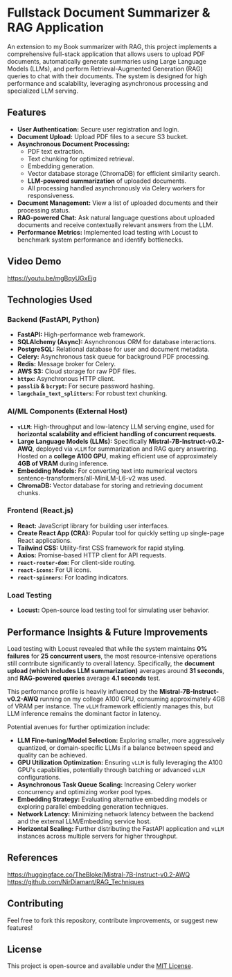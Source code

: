 # Fullstack Document Summarizer & RAG Application

An extension to my Book summarizer with RAG, this project implements a comprehensive full-stack application that allows users to upload PDF documents, automatically generate summaries using Large Language Models (LLMs), and perform Retrieval-Augmented Generation (RAG) queries to chat with their documents. The system is designed for high performance and scalability, leveraging asynchronous processing and specialized LLM serving.

## Features

* **User Authentication:** Secure user registration and login.
* **Document Upload:** Upload PDF files to a secure S3 bucket.
* **Asynchronous Document Processing:**
    * PDF text extraction.
    * Text chunking for optimized retrieval.
    * Embedding generation.
    * Vector database storage (ChromaDB) for efficient similarity search.
    * **LLM-powered summarization** of uploaded documents.
    * All processing handled asynchronously via Celery workers for responsiveness.
* **Document Management:** View a list of uploaded documents and their processing status.
* **RAG-powered Chat:** Ask natural language questions about uploaded documents and receive contextually relevant answers from the LLM.
* **Performance Metrics:** Implemented load testing with Locust to benchmark system performance and identify bottlenecks.

## Video Demo
https://youtu.be/mgBqyUGxEjg

## Technologies Used

### Backend (FastAPI, Python)

* **FastAPI:** High-performance web framework.
* **SQLAlchemy (Async):** Asynchronous ORM for database interactions.
* **PostgreSQL:** Relational database for user and document metadata.
* **Celery:** Asynchronous task queue for background PDF processing.
* **Redis:** Message broker for Celery.
* **AWS S3:** Cloud storage for raw PDF files.
* **`httpx`:** Asynchronous HTTP client.
* **`passlib` & `bcrypt`:** For secure password hashing.
* **`langchain_text_splitters`:** For robust text chunking.

### AI/ML Components (External Host)

* **`vLLM`:** High-throughput and low-latency LLM serving engine, used for **horizontal scalability and efficient handling of concurrent requests**.
* **Large Language Models (LLMs):** Specifically **Mistral-7B-Instruct-v0.2-AWQ**, deployed via `vLLM` for summarization and RAG query answering. Hosted on a **college A100 GPU**, making efficient use of approximately **4GB of VRAM** during inference.
* **Embedding Models:** For converting text into numerical vectors sentence-transformers/all-MiniLM-L6-v2 was used.
* **ChromaDB:** Vector database for storing and retrieving document chunks.

### Frontend (React.js)

* **React:** JavaScript library for building user interfaces.
* **Create React App (CRA):** Popular tool for quickly setting up single-page React applications.
* **Tailwind CSS:** Utility-first CSS framework for rapid styling.
* **Axios:** Promise-based HTTP client for API requests.
* **`react-router-dom`:** For client-side routing.
* **`react-icons`:** For UI icons.
* **`react-spinners`:** For loading indicators.

### Load Testing

* **Locust:** Open-source load testing tool for simulating user behavior.

## Performance Insights & Future Improvements

Load testing with Locust revealed that while the system maintains **0% failures** for **25 concurrent users**, the most resource-intensive operations still contribute significantly to overall latency. Specifically, the **document upload (which includes LLM summarization)** averages around **31 seconds**, and **RAG-powered queries** average **4.1 seconds** test. 

This performance profile is heavily influenced by the **Mistral-7B-Instruct-v0.2-AWQ** running on my college A100 GPU, consuming approximately 4GB of VRAM per instance. The `vLLM` framework efficiently manages this, but LLM inference remains the dominant factor in latency.

Potential avenues for further optimization include:

* **LLM Fine-tuning/Model Selection:** Exploring smaller, more aggressively quantized, or domain-specific LLMs if a balance between speed and quality can be achieved.
* **GPU Utilization Optimization:** Ensuring `vLLM` is fully leveraging the A100 GPU's capabilities, potentially through batching or advanced `vLLM` configurations.
* **Asynchronous Task Queue Scaling:** Increasing Celery worker concurrency and optimizing worker pool types.
* **Embedding Strategy:** Evaluating alternative embedding models or exploring parallel embedding generation techniques.
* **Network Latency:** Minimizing network latency between the backend and the external LLM/Embedding service host.
* **Horizontal Scaling:** Further distributing the FastAPI application and `vLLM` instances across multiple servers for higher throughput.

## References 

https://huggingface.co/TheBloke/Mistral-7B-Instruct-v0.2-AWQ
https://github.com/NirDiamant/RAG_Techniques

## Contributing

Feel free to fork this repository, contribute improvements, or suggest new features!

## License

This project is open-source and available under the [MIT License](LICENSE).
